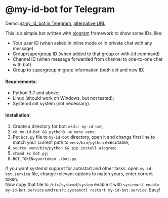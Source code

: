 # @my-id-bot for Telegram

Demo: [@my_id_bot in Telegram](https://t.me/my_id_bot), [alternative URL](tg://resolve?domain=my_id_bot)

This is a simple bot written with [aiogram](https://github.com/aiogram/aiogram) framework to show some IDs, like:

* Your user ID (when asked in inline mode or in private chat with any message)  
* Group/supergroup ID (when added to that group or with /id command)  
* Channel ID (when message forwarded from channel to one-to-one chat with bot)  
* Group to supergroup migrate information (both old and new ID)

#### Requirements:
* Python 3.7 and above;  
* Linux (should work on Windows, but not tested);   
* Systemd init system (not necessary).

#### Installation:  
1. Create a directory for bot: `mkdir my-id-bot`;  
2. `cd my-id-bot && python3 -m venv venv`;  
3. Put `bot.py` file to `my-id-bot` directory, open it and change first line to match your current path to `venv/bin/python` executable;  
4. `source venv/bin/python && pip install aiogram`;  
5. `chmod +x bot.py`;  
6. `BOT_TOKEN=yourtoken ./bot.py`

If you want systemd support for autostart and other tasks: open `my-id-bot.service` file, change relevant options to match yours, enter correct token.  
Now copy that file to `/etc/systemd/system` enable it with `systemctl enable my-id-bot.service` and run it: `systemctl restart my-id-bot.service`. Easy!

 

